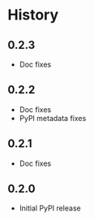 # History

## 0.2.3

- Doc fixes

## 0.2.2

- Doc fixes
- PyPI metadata fixes

## 0.2.1

- Doc fixes

## 0.2.0

- Initial PyPI release
